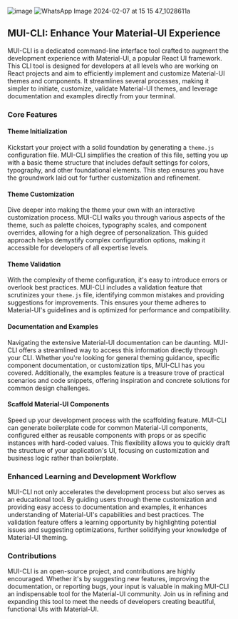 ![image](https://github.com/amoskyalo/material-UI-CLI/assets/91586973/51a5d22b-9699-470f-86c4-b012fd1a17ce)
![WhatsApp Image 2024-02-07 at 15 15 47_1028611a](https://github.com/amoskyalo/material-UI-CLI/assets/91586973/a1484697-7f96-4a85-8734-2776310fe216)

## MUI-CLI: Enhance Your Material-UI Experience

MUI-CLI is a dedicated command-line interface tool crafted to augment the development experience with Material-UI, a popular React UI framework. This CLI tool is designed for developers at all levels who are working on React projects and aim to efficiently implement and customize Material-UI themes and components. It streamlines several processes, making it simpler to initiate, customize, validate Material-UI themes, and leverage documentation and examples directly from your terminal.

### Core Features

#### Theme Initialization

Kickstart your project with a solid foundation by generating a `theme.js` configuration file. MUI-CLI simplifies the creation of this file, setting you up with a basic theme structure that includes default settings for colors, typography, and other foundational elements. This step ensures you have the groundwork laid out for further customization and refinement.

#### Theme Customization

Dive deeper into making the theme your own with an interactive customization process. MUI-CLI walks you through various aspects of the theme, such as palette choices, typography scales, and component overrides, allowing for a high degree of personalization. This guided approach helps demystify complex configuration options, making it accessible for developers of all expertise levels.

#### Theme Validation

With the complexity of theme configuration, it's easy to introduce errors or overlook best practices. MUI-CLI includes a validation feature that scrutinizes your `theme.js` file, identifying common mistakes and providing suggestions for improvements. This ensures your theme adheres to Material-UI's guidelines and is optimized for performance and compatibility.

#### Documentation and Examples

Navigating the extensive Material-UI documentation can be daunting. MUI-CLI offers a streamlined way to access this information directly through your CLI. Whether you're looking for general theming guidance, specific component documentation, or customization tips, MUI-CLI has you covered. Additionally, the examples feature is a treasure trove of practical scenarios and code snippets, offering inspiration and concrete solutions for common design challenges.

#### Scaffold Material-UI Components

Speed up your development process with the scaffolding feature. MUI-CLI can generate boilerplate code for common Material-UI components, configured either as reusable components with props or as specific instances with hard-coded values. This flexibility allows you to quickly draft the structure of your application's UI, focusing on customization and business logic rather than boilerplate.

### Enhanced Learning and Development Workflow

MUI-CLI not only accelerates the development process but also serves as an educational tool. By guiding users through theme customization and providing easy access to documentation and examples, it enhances understanding of Material-UI's capabilities and best practices. The validation feature offers a learning opportunity by highlighting potential issues and suggesting optimizations, further solidifying your knowledge of Material-UI theming.

### Contributions

MUI-CLI is an open-source project, and contributions are highly encouraged. Whether it's by suggesting new features, improving the documentation, or reporting bugs, your input is valuable in making MUI-CLI an indispensable tool for the Material-UI community. Join us in refining and expanding this tool to meet the needs of developers creating beautiful, functional UIs with Material-UI.
